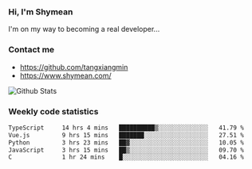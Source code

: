 ### Hi, I'm Shymean

I'm on my way to becoming a real developer...

### Contact me

- <https://github.com/tangxiangmin>
- <https://www.shymean.com/>

![Github Stats](https://github-readme-stats.vercel.app/api?username=tangxiangmin&show_icons=true&theme=dark)


###  Weekly code statistics

<!--START_SECTION:waka-->

```txt
TypeScript     14 hrs 4 mins   ██████████▒░░░░░░░░░░░░░░   41.79 %
Vue.js         9 hrs 15 mins   ███████░░░░░░░░░░░░░░░░░░   27.51 %
Python         3 hrs 23 mins   ██▓░░░░░░░░░░░░░░░░░░░░░░   10.05 %
JavaScript     3 hrs 15 mins   ██▒░░░░░░░░░░░░░░░░░░░░░░   09.70 %
C              1 hr 24 mins    █░░░░░░░░░░░░░░░░░░░░░░░░   04.16 %
```

<!--END_SECTION:waka-->